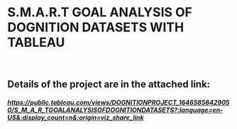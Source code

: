 # S.M.A.R.T GOAL ANALYSIS OF DOGNITION DATASETS WITH TABLEAU

<p> <br/ >
</p>
     

## Details of the project are in the attached link:

##### https://public.tableau.com/views/DOGNITIONPROJECT_16465856429050/S_M_A_R_TGOALANALYSISOFDOGNITIONDATASETS?:language=en-US&:display_count=n&:origin=viz_share_link
